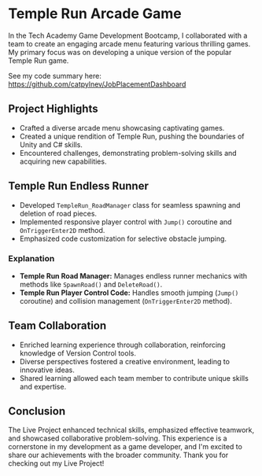 # Temple Run Arcade Game

In the Tech Academy Game Development Bootcamp, I collaborated with a team to create an engaging arcade menu featuring various thrilling games. My primary focus was on developing a unique version of the popular Temple Run game.

See my code summary here: https://github.com/catpylnev/JobPlacementDashboard

## Project Highlights
- Crafted a diverse arcade menu showcasing captivating games.
- Created a unique rendition of Temple Run, pushing the boundaries of Unity and C# skills.
- Encountered challenges, demonstrating problem-solving skills and acquiring new capabilities.

## Temple Run Endless Runner
- Developed `TempleRun_RoadManager` class for seamless spawning and deletion of road pieces.
- Implemented responsive player control with `Jump()` coroutine and `OnTriggerEnter2D` method.
- Emphasized code customization for selective obstacle jumping.

### Explanation
- **Temple Run Road Manager:** Manages endless runner mechanics with methods like `SpawnRoad()` and `DeleteRoad()`.
- **Temple Run Player Control Code:** Handles smooth jumping (`Jump()` coroutine) and collision management (`OnTriggerEnter2D` method).

## Team Collaboration
- Enriched learning experience through collaboration, reinforcing knowledge of Version Control tools.
- Diverse perspectives fostered a creative environment, leading to innovative ideas.
- Shared learning allowed each team member to contribute unique skills and expertise.

## Conclusion
The Live Project enhanced technical skills, emphasized effective teamwork, and showcased collaborative problem-solving. This experience is a cornerstone in my development as a game developer, and I'm excited to share our achievements with the broader community. Thank you for checking out my Live Project!
